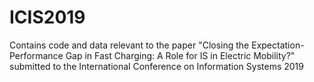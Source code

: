 # ICIS2019
Contains code and data relevant to the paper "Closing the Expectation-Performance Gap in Fast Charging: A Role for IS in Electric Mobility?" submitted to the International Conference on Information Systems 2019
